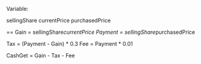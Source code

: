 Variable:

sellingShare
currentPrice
purchasedPrice

==
Gain = sellingShare*currentPrice
Payment = sellingShare*purchasedPrice

Tax = (Payment - Gain) * 0.3
Fee = Payment * 0.01

CashGet = Gain - Tax - Fee



